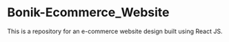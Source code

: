 # Bonik-Ecommerce_Website
 This is a repository for an e-commerce website design built using React JS.
